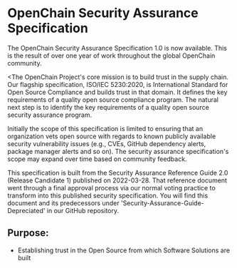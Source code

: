 # OpenChain Security Assurance Specification

The OpenChain Security Assurance Specification 1.0 is now available. This is the result of over one year of work throughout the global OpenChain community.

<The OpenChain Project's core mission is to build trust in the supply chain. Our flagship specification, ISO/IEC 5230:2020, is International Standard for Open Source Compliance and builds trust in that domain. It defines the key requirements of a quality open source compliance program. The natural next step is to identify the key requirements of a quality open source security assurance program.

Initially the scope of this specification is limited to ensuring that an organization vets open source with regards to known publicly available security vulnerability issues (e.g., CVEs, GitHub dependency alerts, package manager alerts and so on). The security assurance specification's scope may expand over time based on community feedback.

This specification is built from the Security Assurance Reference Guide 2.0 (Release Candidate 1) published on 2022-03-28. That reference document went through a final approval process via our normal voting practice to transform into this published security specification. You will find this document and its predecessors under 'Security-Assurance-Guide-Depreciated' in our GitHub repository.

## Purpose:

* Establishing trust in the Open Source from which Software Solutions are built
